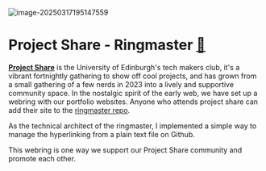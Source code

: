 ![image-20250317195147559](C:\Users\tctom\AppData\Roaming\Typora\typora-user-images\image-20250317195147559.png)

# Project Share - Ringmaster [🔗](https://tommo.page/ringmaster)

[**Project Share**](projectshare.compsoc.com) is the University of Edinburgh's tech makers club, it's a vibrant fortnightly gathering to show off cool projects, and has grown from a small gathering of a few nerds in 2023 into a lively and supportive community space. In the nostalgic spirit of the early web, we have set up a webring with our portfolio websites. Anyone who attends project share can add their site to the [ringmaster repo](tommo.page/ringmaster).

As the technical architect of the ringmaster, I implemented a simple way to manage the hyperlinking from a plain text file on Github. 

This webring is one way we support our Project Share community and promote each other.